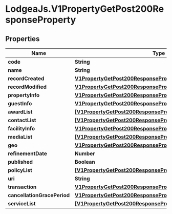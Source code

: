 # LodgeaJs.V1PropertyGetPost200ResponseProperty

## Properties

Name | Type | Description | Notes
------------ | ------------- | ------------- | -------------
**code** | **String** |  | [optional] 
**name** | **String** |  | [optional] 
**recordCreated** | [**V1PropertyGetPost200ResponsePropertyRecordCreated**](V1PropertyGetPost200ResponsePropertyRecordCreated.md) |  | [optional] 
**recordModified** | [**V1PropertyGetPost200ResponsePropertyRecordModified**](V1PropertyGetPost200ResponsePropertyRecordModified.md) |  | [optional] 
**propertyInfo** | [**V1PropertyGetPost200ResponsePropertyPropertyInfo**](V1PropertyGetPost200ResponsePropertyPropertyInfo.md) |  | [optional] 
**guestInfo** | [**V1PropertyGetPost200ResponsePropertyGuestInfo**](V1PropertyGetPost200ResponsePropertyGuestInfo.md) |  | [optional] 
**awardList** | [**[V1PropertyGetPost200ResponsePropertyAwardListInner]**](V1PropertyGetPost200ResponsePropertyAwardListInner.md) |  | [optional] 
**contactList** | [**[V1PropertyGetPost200ResponsePropertyContactListInner]**](V1PropertyGetPost200ResponsePropertyContactListInner.md) |  | [optional] 
**facilityInfo** | [**V1PropertyGetPost200ResponsePropertyFacilityInfo**](V1PropertyGetPost200ResponsePropertyFacilityInfo.md) |  | [optional] 
**mediaList** | [**[V1PropertyGetPost200ResponsePropertyMediaListInner]**](V1PropertyGetPost200ResponsePropertyMediaListInner.md) |  | [optional] 
**geo** | [**V1PropertyGetPost200ResponsePropertyGeo**](V1PropertyGetPost200ResponsePropertyGeo.md) |  | [optional] 
**refinementDate** | **Number** |  | [optional] 
**published** | **Boolean** |  | [optional] 
**policyList** | [**[V1PropertyGetPost200ResponsePropertyPolicyListInner]**](V1PropertyGetPost200ResponsePropertyPolicyListInner.md) |  | [optional] 
**uri** | **String** |  | [optional] 
**transaction** | [**V1PropertyGetPost200ResponsePropertyTransaction**](V1PropertyGetPost200ResponsePropertyTransaction.md) |  | [optional] 
**cancellationGracePeriod** | [**V1PropertyGetPost200ResponsePropertyCancellationGracePeriod**](V1PropertyGetPost200ResponsePropertyCancellationGracePeriod.md) |  | [optional] 
**serviceList** | [**[V1PropertyGetPost200ResponsePropertyServiceListInner]**](V1PropertyGetPost200ResponsePropertyServiceListInner.md) |  | [optional] 


